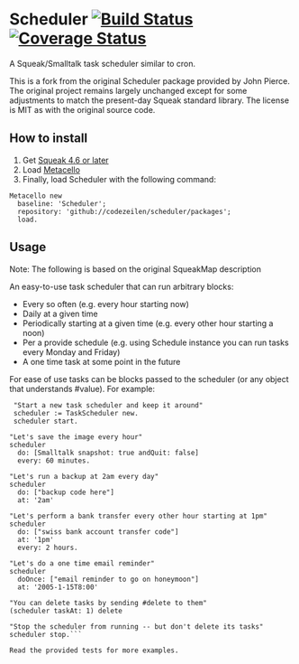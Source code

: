 # Scheduler [![Build Status](https://travis-ci.org/codeZeilen/Scheduler.svg?branch=master)](https://travis-ci.org/codeZeilen/Scheduler) [![Coverage Status](https://coveralls.io/repos/github/codeZeilen/Scheduler/badge.svg?branch=master)](https://coveralls.io/github/codeZeilen/Scheduler?branch=master)
A Squeak/Smalltalk task scheduler similar to cron.

This is a fork from the original Scheduler package provided by John Pierce. The original project remains largely unchanged except for some adjustments to match the present-day Squeak standard library. The license is MIT as with the original source code.

## How to install
1. Get [Squeak 4.6 or later](http://www.squeak.org)
2. Load [Metacello](https://github.com/metacello/metacello)
3. Finally, load Scheduler with the following command:

```Smalltalk
Metacello new
  baseline: 'Scheduler';
  repository: 'github://codezeilen/scheduler/packages';
  load.
```

## Usage
Note: The following is based on the original SqueakMap description

An easy-to-use task scheduler that can run arbitrary blocks:

  * Every so often (e.g. every hour starting now)
  * Daily at a given time
  * Periodically starting at a given time (e.g. every other hour starting a noon)
  * Per a provide schedule (e.g. using Schedule instance you can run tasks every Monday and Friday)
  * A one time task at some point in the future 

For ease of use tasks can be blocks passed to the scheduler (or any object that understands #value). For example:
```Smalltalk
 "Start a new task scheduler and keep it around"
 scheduler := TaskScheduler new.
 scheduler start.

"Let's save the image every hour"
scheduler
  do: [Smalltalk snapshot: true andQuit: false]
  every: 60 minutes.

"Let's run a backup at 2am every day"
scheduler
  do: ["backup code here"]
  at: '2am'

"Let's perform a bank transfer every other hour starting at 1pm"
scheduler
  do: ["swiss bank account transfer code"]
  at: '1pm'
  every: 2 hours.

"Let's do a one time email reminder"
scheduler
  doOnce: ["email reminder to go on honeymoon"]
  at: '2005-1-15T8:00'

"You can delete tasks by sending #delete to them"
(scheduler taskAt: 1) delete

"Stop the scheduler from running -- but don't delete its tasks"
scheduler stop.```

Read the provided tests for more examples.
